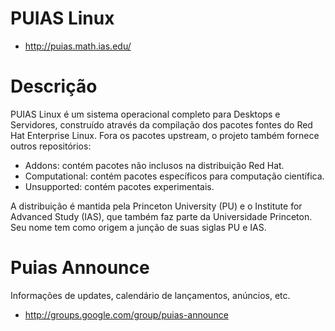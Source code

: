 # PUIAS Linux

* http://puias.math.ias.edu/

# Descrição

PUIAS Linux é um sistema operacional completo para Desktops e Servidores, construído através da compilação dos pacotes fontes do Red Hat Enterprise Linux. Fora os pacotes upstream, o projeto também fornece outros repositórios:

* Addons: contém pacotes não inclusos na distribuição Red Hat.
* Computational: contém pacotes específicos para computação científica.
* Unsupported: contém pacotes experimentais.

A distribuição é mantida pela Princeton University (PU) e o Institute for Advanced Study (IAS), que também faz parte da Universidade Princeton. Seu nome tem como origem a junção de suas siglas PU e IAS.

# Puias Announce

Informações de updates, calendário de lançamentos, anúncios, etc.

* http://groups.google.com/group/puias-announce
